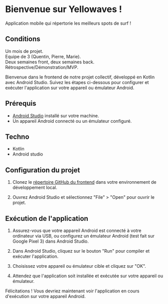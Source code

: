 # Bienvenue sur Yellowaves !  
Application mobile qui répertorie les meilleurs spots de surf !

## Conditions  
Un mois de projet.  
Equipe de 3 (Quentin, Pierre, Marie).  
Deux semaines front, deux semaines back.  
Rétrospective/Démonstration/MVP.  

Bienvenue dans le frontend de notre projet collectif, développé en Kotlin avec Android Studio. Suivez les étapes ci-dessous pour configurer et exécuter l'application sur votre appareil ou émulateur Android.

## Prérequis

- [Android Studio](https://developer.android.com/studio) installé sur votre machine.
- Un appareil Android connecté ou un émulateur configuré.

## Techno  
- Kotlin
- Android studio
  
## Configuration du projet

1. Clonez le [répertoire GitHub du frontend](https://github.com/adatechschool/projet-collectif-mobile-front-yellowaves) dans votre environnement de développement local.

2. Ouvrez Android Studio et sélectionnez "File" > "Open" pour ouvrir le projet.

## Exécution de l'application

1. Assurez-vous que votre appareil Android est connecté à votre ordinateur via USB, ou configurez un émulateur Android (test fait sur Google Pixel 3) dans Android Studio.

2. Dans Android Studio, cliquez sur le bouton "Run" pour compiler et exécuter l'application.

3. Choisissez votre appareil ou émulateur cible et cliquez sur "OK".

4. Attendez que l'application soit installée et exécutée sur votre appareil ou émulateur.

Félicitations ! Vous devriez maintenant voir l'application en cours d'exécution sur votre appareil Android.
